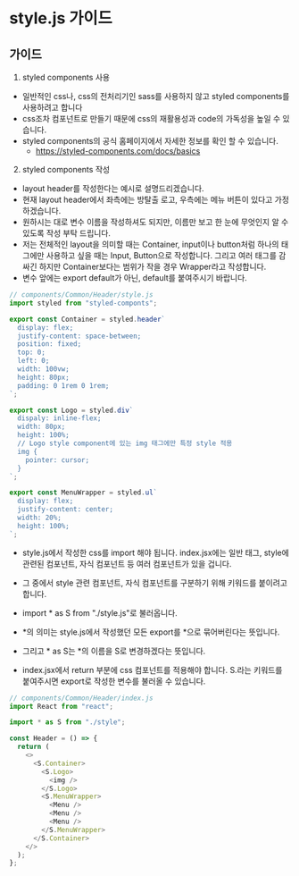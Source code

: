 # style.js 가이드

## 가이드

1. styled components 사용

- 일반적인 css나, css의 전처리기인 sass를 사용하지 않고 styled components를 사용하려고 합니다
- css조차 컴포넌트로 만들기 때문에 css의 재활용성과 code의 가독성을 높일 수 있습니다.
- styled components의 공식 홈페이지에서 자세한 정보를 확인 할 수 있습니다.
  - https://styled-components.com/docs/basics

2. styled components 작성

- layout header를 작성한다는 예시로 설명드리겠습니다.
- 현재 layout header에서 좌측에는 방탈출 로고, 우측에는 메뉴 버튼이 있다고 가정하겠습니다.
- 원하시는 대로 변수 이름을 작성하셔도 되지만, 이름만 보고 한 눈에 무엇인지 알 수 있도록 작성 부탁 드립니다.
- 저는 전체적인 layout을 의미할 때는 Container, input이나 button처럼 하나의 태그에만 사용하고 싶을 때는 Input, Button으로 작성합니다. 그리고 여러 태그를 감싸긴 하지만 Container보다는 범위가 작을 경우 Wrapper라고 작성합니다.
- 변수 앞에는 export default가 아닌, default를 붙여주시기 바랍니다.

```javascript
// components/Common/Header/style.js
import styled from "styled-componts";

export const Container = styled.header`
  display: flex;
  justify-content: space-between;
  position: fixed;
  top: 0;
  left: 0;
  width: 100vw;
  height: 80px;
  padding: 0 1rem 0 1rem;
`;

export const Logo = styled.div`
  dispaly: inline-flex;
  width: 80px;
  height: 100%;
  // Logo style component에 있는 img 태그에만 특정 style 적용
  img {
    pointer: cursor;
  }
`;

export const MenuWrapper = styled.ul`
  display: flex;
  justify-content: center;
  width: 20%;
  height: 100%;
`;
```

- style.js에서 작성한 css를 import 해야 됩니다. index.jsx에는 일반 태그, style에 관련된 컴포넌트, 자식 컴포넌트 등 여러 컴포넌트가 있을 겁니다.

- 그 중에서 style 관련 컴포넌트, 자식 컴포넌트를 구분하기 위해 키워드를 붙이려고 합니다.
- import \* as S from "./style.js"로 불러옵니다.
- *의 의미는 style.js에서 작성했던 모든 export를 *으로 묶어버린다는 뜻입니다.
- 그리고 * as S는 *의 이름을 S로 변경하겠다는 뜻입니다.
- index.jsx에서 return 부분에 css 컴포넌트를 적용해야 합니다. S.라는 키워드를 붙여주시면 export로 작성한 변수를 불러올 수 있습니다.

```javascript
// components/Common/Header/index.js
import React from "react";

import * as S from "./style";

const Header = () => {
  return (
    <>
      <S.Container>
        <S.Logo>
          <img />
        </S.Logo>
        <S.MenuWrapper>
          <Menu />
          <Menu />
          <Menu />
        </S.MenuWrapper>
      </S.Container>
    </>
  );
};
```
